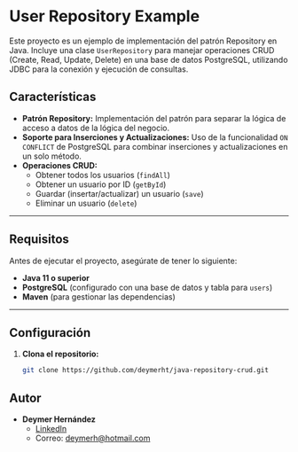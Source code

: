 # User Repository Example

Este proyecto es un ejemplo de implementación del patrón Repository en Java. Incluye una clase `UserRepository` para manejar operaciones CRUD (Create, Read, Update, Delete) en una base de datos PostgreSQL, utilizando JDBC para la conexión y ejecución de consultas.

## Características

- **Patrón Repository:** Implementación del patrón para separar la lógica de acceso a datos de la lógica del negocio.
- **Soporte para Inserciones y Actualizaciones:** Uso de la funcionalidad `ON CONFLICT` de PostgreSQL para combinar inserciones y actualizaciones en un solo método.
- **Operaciones CRUD:**
    - Obtener todos los usuarios (`findAll`)
    - Obtener un usuario por ID (`getById`)
    - Guardar (insertar/actualizar) un usuario (`save`)
    - Eliminar un usuario (`delete`)

---

## Requisitos

Antes de ejecutar el proyecto, asegúrate de tener lo siguiente:

- **Java 11 o superior**
- **PostgreSQL** (configurado con una base de datos y tabla para `users`)
- **Maven** (para gestionar las dependencias)

---

## Configuración

1. **Clona el repositorio:**
   ```bash
   git clone https://github.com/deymerht/java-repository-crud.git

## Autor

- **Deymer Hernández**
    - [LinkedIn](https://www.linkedin.com/in/deymerh/)
    - Correo: [deymerh@hotmail.com](mailto:deymerh@hotmail.com)